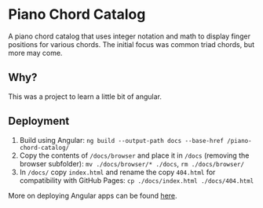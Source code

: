 # Piano Chord Catalog

A piano chord catalog that uses integer notation and math to display finger positions for various chords. The initial focus was common triad chords, but more may come.

## Why?

This was a project to learn a little bit of angular.

## Deployment

1. Build using Angular: `ng build --output-path docs --base-href /piano-chord-catalog/`
2. Copy the contents of `/docs/browser` and place it in `/docs` (removing the browser subfolder): `mv ./docs/browser/* ./docs`, `rm ./docs/browser/`
3. In `/docs/` copy `index.html` and rename the copy `404.html` for compatibility with GitHub Pages: `cp ./docs/index.html ./docs/404.html`

More on deploying Angular apps can be found [here](https://angular.io/guide/deployment).